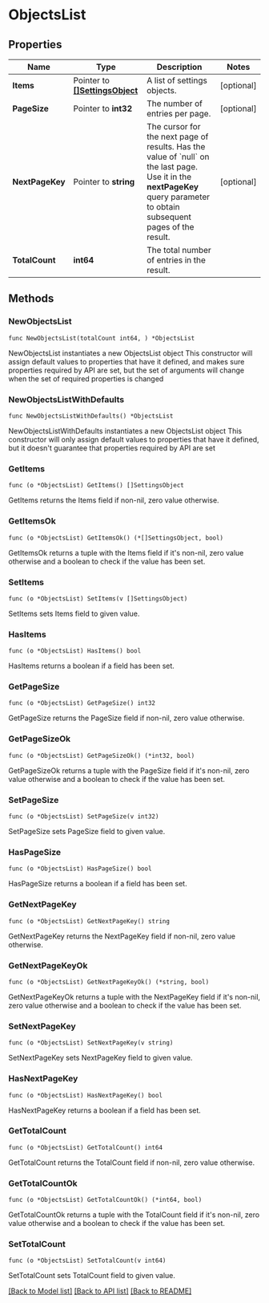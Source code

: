# ObjectsList

## Properties

Name | Type | Description | Notes
------------ | ------------- | ------------- | -------------
**Items** | Pointer to [**[]SettingsObject**](SettingsObject.md) | A list of settings objects. | [optional] 
**PageSize** | Pointer to **int32** | The number of entries per page. | [optional] 
**NextPageKey** | Pointer to **string** | The cursor for the next page of results. Has the value of &#x60;null&#x60; on the last page.   Use it in the **nextPageKey** query parameter to obtain subsequent pages of the result. | [optional] 
**TotalCount** | **int64** | The total number of entries in the result. | 

## Methods

### NewObjectsList

`func NewObjectsList(totalCount int64, ) *ObjectsList`

NewObjectsList instantiates a new ObjectsList object
This constructor will assign default values to properties that have it defined,
and makes sure properties required by API are set, but the set of arguments
will change when the set of required properties is changed

### NewObjectsListWithDefaults

`func NewObjectsListWithDefaults() *ObjectsList`

NewObjectsListWithDefaults instantiates a new ObjectsList object
This constructor will only assign default values to properties that have it defined,
but it doesn't guarantee that properties required by API are set

### GetItems

`func (o *ObjectsList) GetItems() []SettingsObject`

GetItems returns the Items field if non-nil, zero value otherwise.

### GetItemsOk

`func (o *ObjectsList) GetItemsOk() (*[]SettingsObject, bool)`

GetItemsOk returns a tuple with the Items field if it's non-nil, zero value otherwise
and a boolean to check if the value has been set.

### SetItems

`func (o *ObjectsList) SetItems(v []SettingsObject)`

SetItems sets Items field to given value.

### HasItems

`func (o *ObjectsList) HasItems() bool`

HasItems returns a boolean if a field has been set.

### GetPageSize

`func (o *ObjectsList) GetPageSize() int32`

GetPageSize returns the PageSize field if non-nil, zero value otherwise.

### GetPageSizeOk

`func (o *ObjectsList) GetPageSizeOk() (*int32, bool)`

GetPageSizeOk returns a tuple with the PageSize field if it's non-nil, zero value otherwise
and a boolean to check if the value has been set.

### SetPageSize

`func (o *ObjectsList) SetPageSize(v int32)`

SetPageSize sets PageSize field to given value.

### HasPageSize

`func (o *ObjectsList) HasPageSize() bool`

HasPageSize returns a boolean if a field has been set.

### GetNextPageKey

`func (o *ObjectsList) GetNextPageKey() string`

GetNextPageKey returns the NextPageKey field if non-nil, zero value otherwise.

### GetNextPageKeyOk

`func (o *ObjectsList) GetNextPageKeyOk() (*string, bool)`

GetNextPageKeyOk returns a tuple with the NextPageKey field if it's non-nil, zero value otherwise
and a boolean to check if the value has been set.

### SetNextPageKey

`func (o *ObjectsList) SetNextPageKey(v string)`

SetNextPageKey sets NextPageKey field to given value.

### HasNextPageKey

`func (o *ObjectsList) HasNextPageKey() bool`

HasNextPageKey returns a boolean if a field has been set.

### GetTotalCount

`func (o *ObjectsList) GetTotalCount() int64`

GetTotalCount returns the TotalCount field if non-nil, zero value otherwise.

### GetTotalCountOk

`func (o *ObjectsList) GetTotalCountOk() (*int64, bool)`

GetTotalCountOk returns a tuple with the TotalCount field if it's non-nil, zero value otherwise
and a boolean to check if the value has been set.

### SetTotalCount

`func (o *ObjectsList) SetTotalCount(v int64)`

SetTotalCount sets TotalCount field to given value.



[[Back to Model list]](../README.md#documentation-for-models) [[Back to API list]](../README.md#documentation-for-api-endpoints) [[Back to README]](../README.md)


